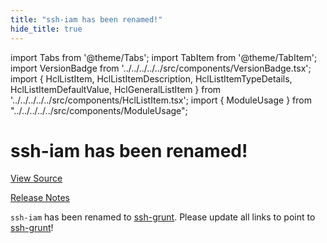 ```yaml
---
title: "ssh-iam has been renamed!"
hide_title: true
---
```


import Tabs from '@theme/Tabs';
import TabItem from '@theme/TabItem';
import VersionBadge from '../../../../../src/components/VersionBadge.tsx';
import { HclListItem, HclListItemDescription, HclListItemTypeDetails, HclListItemDefaultValue, HclGeneralListItem } from '../../../../../src/components/HclListItem.tsx';
import { ModuleUsage } from "../../../../../src/components/ModuleUsage";

<VersionBadge repoTitle="Security Modules" version="0.71.1" lastModifiedVersion="0.13.0"/>

# ssh-iam has been renamed!

<a href="https://github.com/gruntwork-io/terraform-aws-security/tree/v0.71.1/modules/ssh-iam" className="link-button" title="View the source code for this module in GitHub.">View Source</a>

<a href="https://github.com/gruntwork-io/terraform-aws-security/releases/tag/v0.13.0" className="link-button" title="Release notes for only versions which impacted this module.">Release Notes</a>

`ssh-iam` has been renamed to [ssh-grunt](https://github.com/gruntwork-io/terraform-aws-security/tree/v0.71.1/modules/ssh-grunt). Please update all links to point to
[ssh-grunt](https://github.com/gruntwork-io/terraform-aws-security/tree/v0.71.1/modules/ssh-grunt)!


<!-- ##DOCS-SOURCER-START
{
  "originalSources": [
    "https://github.com/gruntwork-io/terraform-aws-security/tree/v0.71.1/modules/ssh-iam/readme.md",
    "https://github.com/gruntwork-io/terraform-aws-security/tree/v0.71.1/modules/ssh-iam/variables.tf",
    "https://github.com/gruntwork-io/terraform-aws-security/tree/v0.71.1/modules/ssh-iam/outputs.tf"
  ],
  "sourcePlugin": "module-catalog-api",
  "hash": "733561f45df4cab866ff91fc90df904d"
}
##DOCS-SOURCER-END -->
